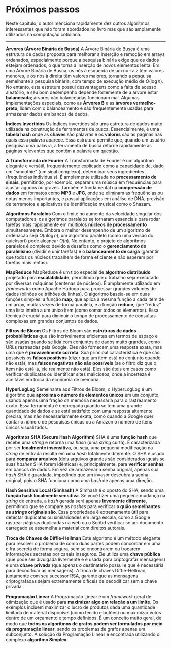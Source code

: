 # Próximos passos

Neste capítulo, o autor menciona rapidamente dez outros algoritmos interessantes que não foram abordados no livro mas que são amplamente utilizados na computação cotidiana.

---

**Árvores (Árvore Binária de Busca)**
A Árvore Binária de Busca é uma estrutura de dados proposta para melhorar a inserção e remoção em arrays ordenados, especialmente porque a pesquisa binária exige que os dados estejam ordenados, o que torna a inserção de novos elementos lenta. Em uma Árvore Binária de Busca, os nós à esquerda de um nó-raiz têm valores menores, e os nós à direita têm valores maiores, tornando a pesquisa semelhante à pesquisa binária, com tempo de execução médio de $O(\log n)$. No entanto, esta estrutura possui desvantagens como a falta de acesso aleatório, e seu bom desempenho depende fortemente de a árvore estar **balanceada**; árvores não balanceadas funcionam mal. Algumas implementações especiais, como as **Árvores B** e as **árvores vermelho-preto**, lidam com o balanceamento e são frequentemente usadas para armazenar dados em bancos de dados.

**Índices Invertidos**
Os índices invertidos são uma estrutura de dados muito utilizada na construção de ferramentas de busca. Essencialmente, é uma **tabela hash** onde as **chaves** são palavras e os **valores** são as páginas nas quais essa palavra aparece. Essa estrutura permite que, quando um usuário pesquisa uma palavra, a ferramenta de busca retorne rapidamente as páginas relevantes que contêm a palavra em questão.

**A Transformada de Fourier**
A Transformada de Fourier é um algoritmo elegante e versátil, frequentemente explicado como a capacidade de, dado um "smoothie" (um sinal complexo), determinar seus ingredientes (frequências individuais). É amplamente utilizada no **processamento de sinais**, permitindo, por exemplo, separar uma música em frequências para ajustar agudos ou graves. Também é fundamental na **compressão de dados** em formatos como **MP3** e **JPG**, onde se eliminam as frequências ou notas menos importantes, e possui aplicações em análise de DNA, previsão de terremotos e aplicativos de identificação musical como o Shazam.

**Algoritmos Paralelos**
Com o limite no aumento da velocidade singular dos computadores, os algoritmos paralelos se tornaram essenciais para rodar tarefas mais rapidamente em múltiplos **núcleos de processamento** simultaneamente. Embora o melhor desempenho de um algoritmo de ordenação seja $O(n \log n)$, um algoritmo paralelo (como uma versão do quicksort) pode alcançar $O(n)$. No entanto, o projeto de algoritmos paralelos é complexo devido a desafios como o **gerenciamento do paralelismo** (dividir e unir tarefas) e o **balanceamento de carga** (garantir que todos os núcleos trabalhem de forma eficiente e não esperem por tarefas mais lentas).

**MapReduce**
MapReduce é um tipo especial de **algoritmo distribuído** projetado para **escalabilidade**, permitindo que o trabalho seja executado por diversas máquinas (centenas de núcleos). É amplamente utilizado em *frameworks* como Apache Hadoop para processar grandes volumes de dados (bilhões ou trilhões de linhas). O algoritmo baseia-se em duas funções simples: a função **map**, que aplica a mesma função a cada item de um array, muitas vezes de forma paralela, e a função **reduce**, que "reduz" uma lista inteira a um único item (como somar todos os elementos). Essa técnica é crucial para diminuir o tempo de processamento de consultas complexas em grandes conjuntos de dados.

**Filtros de Bloom**
Os Filtros de Bloom são **estruturas de dados probabilísticas** que são incrivelmente eficientes em termos de espaço e são usadas quando se lida com conjuntos de dados muito grandes, como URLs rastreadas pela Google. Eles não fornecem uma resposta exata, mas uma que é **provavelmente correta**. Sua principal característica é que são possíveis os **falsos positivos** (dizer que um item está no conjunto quando não está), mas **falsos negativos não são possíveis** (se o filtro diz que o item não está lá, ele realmente não está). Eles são úteis em casos como verificar duplicatas ou identificar sites maliciosos, onde a incerteza é aceitável em troca da economia de memória.

**HyperLogLog**
Semelhante aos Filtros de Bloom, o HyperLogLog é um algoritmo que **aproxima o número de elementos únicos** em um conjunto, usando apenas uma fração da memória necessária para o rastreamento exato. Essa ferramenta é empregada quando se tem uma grande quantidade de dados e se está satisfeito com uma resposta altamente precisa, mas não necessariamente exata, como quando a Google quer contar o número de pesquisas únicas ou a Amazon o número de itens únicos visualizados.

**Algoritmos SHA (Secure Hash Algorithm)**
SHA é uma **função hash** que recebe uma *string* e retorna uma *hash* (uma *string* curta). É caracterizada por ser **localmente insensitiva**, ou seja, uma pequena modificação na *string* de entrada resulta em uma *hash* totalmente diferente. O SHA é usado para **comparar arquivos** (dois arquivos grandes são considerados iguais se suas *hashes* SHA forem idênticas) e, principalmente, para **verificar senhas** em bancos de dados. Em vez de armazenar a senha original, apenas sua *hash* SHA é guardada, impedindo que um invasor descubra a senha original, pois o SHA funciona como uma *hash* de apenas uma direção.

**Hash Sensitivo Local (Simhash)**
A Simhash é o oposto do SHA, sendo uma **função hash localmente sensitiva**. Se você fizer uma pequena mudança na *string* de entrada, a *hash* gerada será apenas **levemente diferente**, permitindo que se compare as *hashes* para verificar **o quão semelhantes as *strings* originais são**. Essa propriedade é extremamente útil para detectar duplicatas ou similaridades em larga escala, como a Google rastrear páginas duplicadas na web ou o Scribd verificar se um documento carregado se assemelha a material com direitos autorais.

**Troca de Chaves de Diffie-Hellman**
Este algoritmo é um método elegante para resolver o problema de como duas partes podem concordar em uma cifra secreta de forma segura, sem se encontrarem ou trocarem informações secretas por canais inseguros. Ele utiliza uma **chave pública** (que pode ser divulgada livremente e é usada para criptografar mensagens) e uma **chave privada** (que apenas o destinatário possui e que é necessária para decodificar as mensagens). A troca de chaves Diffie-Hellman, juntamente com seu sucessor RSA, garante que as mensagens criptografadas sejam extremamente difíceis de decodificar sem a chave privada.

**Programação Linear**
A Programação Linear é um *framework* geral de otimização que é usado para **maximizar algo em relação a um limite**. Os exemplos incluem maximizar o lucro de produtos dada uma quantidade limitada de material disponível (como tecido e botões) ou maximizar votos dentro de um orçamento e tempo definidos. É um conceito muito geral, de modo que **todos os algoritmos de grafos podem ser formulados por meio da programação linear**, sendo os problemas de grafos apenas um subconjunto. A solução da Programação Linear é encontrada utilizando o complexo **algoritmo Simplex**.